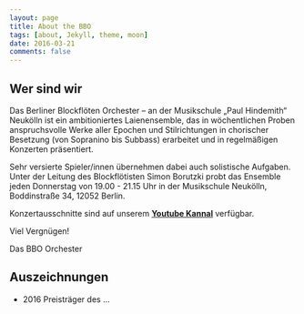 ```yaml
---
layout: page
title: About the BBO
tags: [about, Jekyll, theme, moon]
date: 2016-03-21
comments: false
---
```

    
## Wer sind wir
Das Berliner Blockflöten Orchester – an der Musikschule „Paul Hindemith“ Neukölln ist ein ambitioniertes Laienensemble, das in wöchentlichen Proben anspruchsvolle Werke aller Epochen und Stilrichtungen in chorischer Besetzung (von Sopranino bis Subbass) erarbeitet und in regelmäßigen Konzerten präsentiert.

Sehr versierte Spieler/innen übernehmen dabei auch solistische Aufgaben. Unter der Leitung des Blockflötisten Simon Borutzki probt das Ensemble jeden Donnerstag von 19.00 - 21.15 Uhr in der Musikschule Neukölln, Boddinstraße 34, 12052 Berlin.

Konzertausschnitte sind auf unserem <a href="https://www.youtube.com/watch?v=TH8XYCMYYmA"><b>Youtube Kannal</b></a> verfügbar.

Viel Vergnügen!

Das BBO Orchester

## Auszeichnungen

* 2016 Preisträger des ...

